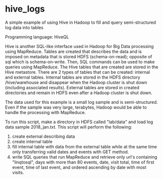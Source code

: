 # hive_logs
A simple example of using Hive in Hadoop to fill and query semi-structured log data into tables

Programming language: HiveQL

Hive is another SQL-like interface used in Hadoop for Big Data processing using MapReduce. Tables are created that describes
the data and is imposed on metadata that is stored HDFS (schema-on-read); opposite of sql which is schema-on-write. Then, 
SQL commands can be used to make queries using MapReduce.
The Hive tables that are created are stored in the Hive metastore.
There are 2 types of tables that can be created: internal and external tables.
Internal tables are stored in the HDFS directory /hive/warehouse and disappear when the Hadoop cluster is 
shut down (including associated results).
External tables are stored in created directories and remain in HDFS even after a Hadoop cluster is shut down.

The data used for this example is a small log sample and is semi-structured. Even if the sample was very large, terabytes, 
Hadoop would be able to handle the processing with MapReduce. 

To run this script, make a directory in HDFS called "lab/data" and load log data sample 2018_jan.txt.
This script will perform the following:
1. create external describing data
2. create internal table
3. fill internal table with data from the external table while at the same time only transferring valid dates 
and events with GET method.
4. write SQL queries that run MapReduce and retrieve only url's containing "linqtosql", days with more than
80 events, date, visit total, time of first event, time of last event, and ordered ascending by date with most visits. 
